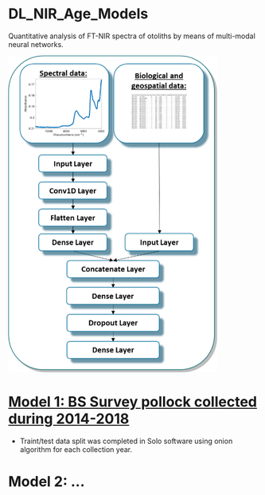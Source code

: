 # DL_NIR_Age_Models
Quantitative analysis of FT-NIR spectra of otoliths by means of multi-modal neural networks.

![](/images/m_picture.png)

# [Model 1: BS Survey pollock collected during 2014-2018](https://github.com/NOAA-Fisheries-AFSC-Age-and-Growth/age_model_pollock_BSsurvey_2014-2018)
* Traint/test data split was completed in Solo software using onion algorithm for each collection year. 

# Model 2: ...
